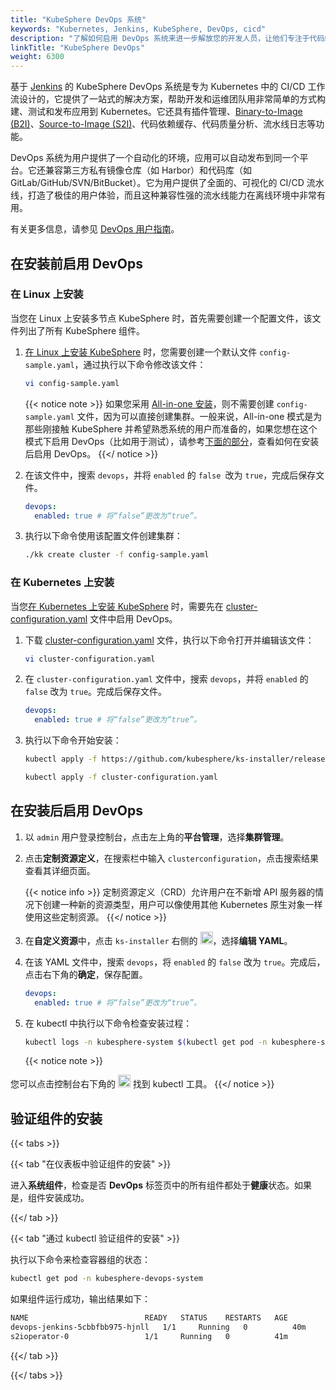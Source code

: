 ```yaml
---
title: "KubeSphere DevOps 系统"
keywords: "Kubernetes, Jenkins, KubeSphere, DevOps, cicd"
description: "了解如何启用 DevOps 系统来进一步解放您的开发人员，让他们专注于代码编写。"
linkTitle: "KubeSphere DevOps"
weight: 6300
---
```


基于 [Jenkins](https://jenkins.io/) 的 KubeSphere DevOps 系统是专为 Kubernetes 中的 CI/CD 工作流设计的，它提供了一站式的解决方案，帮助开发和运维团队用非常简单的方式构建、测试和发布应用到 Kubernetes。它还具有插件管理、[Binary-to-Image (B2I)](../../project-user-guide/image-builder/binary-to-image/)、[Source-to-Image (S2I)](../../project-user-guide/image-builder/source-to-image/)、代码依赖缓存、代码质量分析、流水线日志等功能。

DevOps 系统为用户提供了一个自动化的环境，应用可以自动发布到同一个平台。它还兼容第三方私有镜像仓库（如 Harbor）和代码库（如 GitLab/GitHub/SVN/BitBucket）。它为用户提供了全面的、可视化的 CI/CD 流水线，打造了极佳的用户体验，而且这种兼容性强的流水线能力在离线环境中非常有用。

有关更多信息，请参见 [DevOps 用户指南](../../devops-user-guide/)。

## 在安装前启用 DevOps

### 在 Linux 上安装

当您在 Linux 上安装多节点 KubeSphere 时，首先需要创建一个配置文件，该文件列出了所有 KubeSphere 组件。

1. [在 Linux 上安装 KubeSphere](../../installing-on-linux/introduction/multioverview/) 时，您需要创建一个默认文件 `config-sample.yaml`，通过执行以下命令修改该文件：

    ```bash
    vi config-sample.yaml
    ```

    {{< notice note >}}
如果您采用 [All-in-one 安装](../../quick-start/all-in-one-on-linux/)，则不需要创建 `config-sample.yaml` 文件，因为可以直接创建集群。一般来说，All-in-one 模式是为那些刚接触 KubeSphere 并希望熟悉系统的用户而准备的，如果您想在这个模式下启用 DevOps（比如用于测试），请参考[下面的部分](#在安装后启用-devops)，查看如何在安装后启用 DevOps。
    {{</ notice >}}

2. 在该文件中，搜索 `devops`，并将 `enabled` 的 `false `改为 `true`，完成后保存文件。

    ```yaml
    devops:
      enabled: true # 将“false”更改为“true”。
    ```

3. 执行以下命令使用该配置文件创建集群：

    ```bash
    ./kk create cluster -f config-sample.yaml
    ```

### 在 Kubernetes 上安装

当您[在 Kubernetes 上安装 KubeSphere](../../installing-on-kubernetes/introduction/overview/) 时，需要先在 [cluster-configuration.yaml](https://github.com/kubesphere/ks-installer/releases/download/v3.4.1/cluster-configuration.yaml) 文件中启用 DevOps。

1. 下载 [cluster-configuration.yaml](https://github.com/kubesphere/ks-installer/releases/download/v3.4.1/cluster-configuration.yaml) 文件，执行以下命令打开并编辑该文件：

    ```bash
    vi cluster-configuration.yaml
    ```

2. 在 `cluster-configuration.yaml` 文件中，搜索 `devops`，并将 `enabled` 的 `false` 改为 `true`。完成后保存文件。

    ```yaml
    devops:
      enabled: true # 将“false”更改为“true”。
    ```

3. 执行以下命令开始安装：

    ```bash
    kubectl apply -f https://github.com/kubesphere/ks-installer/releases/download/v3.4.1/kubesphere-installer.yaml
    
    kubectl apply -f cluster-configuration.yaml
    ```

## 在安装后启用 DevOps

1. 以 `admin` 用户登录控制台，点击左上角的**平台管理**，选择**集群管理**。

2. 点击**定制资源定义**，在搜索栏中输入 `clusterconfiguration`，点击搜索结果查看其详细页面。

    {{< notice info >}}
定制资源定义（CRD）允许用户在不新增 API 服务器的情况下创建一种新的资源类型，用户可以像使用其他 Kubernetes 原生对象一样使用这些定制资源。
    {{</ notice >}}

3. 在**自定义资源**中，点击 `ks-installer` 右侧的 <img src="/images/docs/v3.x/zh-cn/enable-pluggable-components/kubesphere-devops-system/three-dots.png" height="20px">，选择**编辑 YAML**。

4. 在该 YAML 文件中，搜索 `devops`，将 `enabled` 的 `false` 改为 `true`。完成后，点击右下角的**确定**，保存配置。

    ```yaml
    devops:
      enabled: true # 将“false”更改为“true”。
    ```

5. 在  kubectl 中执行以下命令检查安装过程：

    ```bash
    kubectl logs -n kubesphere-system $(kubectl get pod -n kubesphere-system -l 'app in (ks-install, ks-installer)' -o jsonpath='{.items[0].metadata.name}') -f
    ```

    {{< notice note >}}

您可以点击控制台右下角的 <img src="/images/docs/v3.x/zh-cn/enable-pluggable-components/kubesphere-devops-system/hammer.png" height="20px"> 找到 kubectl 工具。
    {{</ notice >}}

## 验证组件的安装

{{< tabs >}}

{{< tab "在仪表板中验证组件的安装" >}}

进入**系统组件**，检查是否 **DevOps** 标签页中的所有组件都处于**健康**状态。如果是，组件安装成功。

{{</ tab >}}

{{< tab "通过 kubectl 验证组件的安装" >}}

执行以下命令来检查容器组的状态：

```bash
kubectl get pod -n kubesphere-devops-system
```

如果组件运行成功，输出结果如下：

```bash
NAME                          READY   STATUS    RESTARTS   AGE
devops-jenkins-5cbbfbb975-hjnll   1/1     Running   0          40m
s2ioperator-0                 1/1     Running   0          41m
```

{{</ tab >}}

{{</ tabs >}}

